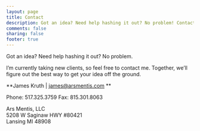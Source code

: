 ```yaml
---
layout: page
title: Contact
description: Got an idea? Need help hashing it out? No problem! Contact me today to get started.
comments: false
sharing: false
footer: true
---
```


Got an idea? Need help hashing it out? No problem. 

I’m currently taking new clients, so feel free to contact me. Together, we’ll figure out the best way to get your idea off the ground.

**James Kruth | james@arsmentis.com **

Phone: 517.325.3759
Fax: 815.301.8063

Ars Mentis, LLC    
5208 W Saginaw HWY #80421    
Lansing MI 48908